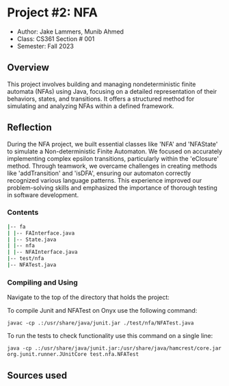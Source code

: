 # Project #2: NFA

* Author: Jake Lammers, Munib Ahmed
* Class: CS361 Section # 001
* Semester: Fall 2023

## Overview
This project involves building and managing nondeterministic finite automata (NFAs) using Java, focusing on a detailed representation of their behaviors, states, and transitions. It offers a structured method for simulating and analyzing NFAs within a defined framework.

## Reflection
During the NFA project, we built essential classes like 'NFA' and 'NFAState' to simulate a Non-deterministic Finite Automaton. We focused on accurately implementing complex epsilon transitions, particularly within the 'eClosure' method. Through teamwork, we overcame challenges in creating methods like 'addTransition' and 'isDFA', ensuring our automaton correctly recognized various language patterns. This experience improved our problem-solving skills and emphasized the importance of thorough testing in software development.

### Contents
```bash
|-- fa
| |-- FAInterface.java
| |-- State.java
| |-- nfa
| |-- NFAInterface.java
|-- test/nfa
|-- NFATest.java
```
### Compiling and Using
Navigate to the top of the directory that holds the project:

To compile Junit and NFATest on Onyx use the following command:

    javac -cp .:/usr/share/java/junit.jar ./test/nfa/NFATest.java

To run the tests to check functionality use this command on a single line:

    java -cp .:/usr/share/java/junit.jar:/usr/share/java/hamcrest/core.jar org.junit.runner.JUnitCore test.nfa.NFATest


## Sources used


